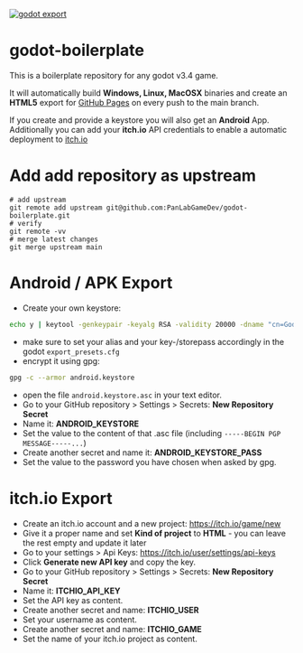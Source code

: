 [![godot export](https://github.com/h4de5/godot-assetassassination/actions/workflows/godot-export.yml/badge.svg)](https://github.com/h4de5/godot-assetassassination/actions/workflows/godot-export.yml)

# godot-boilerplate

This is a boilerplate repository for any godot v3.4 game.

It will automatically build **Windows, Linux, MacOSX** binaries and create an **HTML5** export for [GitHub Pages](https://panlabgamedev.github.io/godot-boilerplate/) on every push to the main branch.

If you create and provide a keystore you will also get an **Android** App.
Additionally you can add your **itch.io** API credentials to enable a automatic deployment to [itch.io](https://h4de5.itch.io/game)

# Add add repository as upstream

```
# add upstream
git remote add upstream git@github.com:PanLabGameDev/godot-boilerplate.git
# verify
git remote -vv
# merge latest changes
git merge upstream main
```

# Android / APK Export

- Create your own keystore:

```bash
echo y | keytool -genkeypair -keyalg RSA -validity 20000 -dname "cn=Godot, ou=GameDev, o=PanLab, c=AT" -alias godot -keypass godotpass -storepass godotpass -keystore android.keystore
```

- make sure to set your alias and your key-/storepass accordingly in the godot `export_presets.cfg`
- encrypt it using gpg:

```bash
gpg -c --armor android.keystore
```

- open the file `android.keystore.asc` in your text editor.
- Go to your GitHub repository > Settings > Secrets: **New Repository Secret**
- Name it: **ANDROID_KEYSTORE**
- Set the value to the content of that .asc file (including `-----BEGIN PGP MESSAGE-----...`)
- Create another secret and name it: **ANDROID_KEYSTORE_PASS**
- Set the value to the password you have chosen when asked by gpg.

# itch.io Export

- Create an itch.io account and a new project: https://itch.io/game/new
- Give it a proper name and set **Kind of project** to **HTML** - you can leave the rest empty and update it later
- Go to your settings > Api Keys: https://itch.io/user/settings/api-keys
- Click **Generate new API key** and copy the key.
- Go to your GitHub repository > Settings > Secrets: **New Repository Secret**
- Name it: **ITCHIO_API_KEY**
- Set the API key as content.
- Create another secret and name: **ITCHIO_USER**
- Set your username as content.
- Create another secret and name: **ITCHIO_GAME**
- Set the name of your itch.io project as content.
